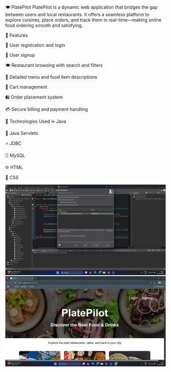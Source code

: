 🍽️ PlatePilot
PlatePilot is a dynamic web application that bridges the gap between users and local restaurants. It offers a seamless platform to explore cuisines, place orders, and track them in real-time—making online food ordering smooth and satisfying.


🌟 Features

👥 User registration and login

📝 User signup

🍽️ Restaurant browsing with search and filters

📜 Detailed menu and food item descriptions

🛒 Cart management

🛍️ Order placement system

💳 Secure billing and payment handling


🔧 Technologies Used
☕ Java

📜 Java Servlets

⚡ JDBC

🗄️ MySQL

🌐 HTML

🎨 CSS



![image alt](https://github.com/YashasAP/PlatePilot--Food-Delivery-website-/blob/a6d315977ff9a6fc1a6dbc5018f0d592a6448260/Screenshot%20(100).png)
![image alt](https://github.com/YashasAP/PlatePilot--Food-Delivery-website-/blob/eefae55a8b43d8bea57b6bb9160b1ac4c2f1edb8/Screenshot%20(101).png)

